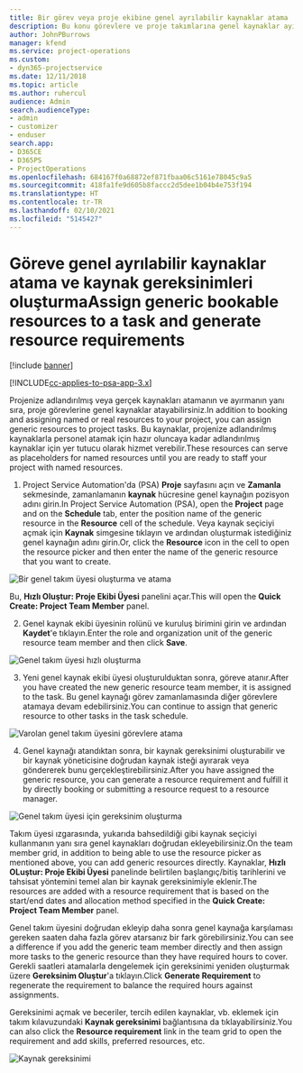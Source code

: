 ```yaml
---
title: Bir görev veya proje ekibine genel ayrılabilir kaynaklar atama
description: Bu konu görevlere ve proje takımlarına genel kaynaklar ayırma hakkında bilgi sağlar.
author: JohnPBurrows
manager: kfend
ms.service: project-operations
ms.custom:
- dyn365-projectservice
ms.date: 12/11/2018
ms.topic: article
ms.author: ruhercul
audience: Admin
search.audienceType:
- admin
- customizer
- enduser
search.app:
- D365CE
- D365PS
- ProjectOperations
ms.openlocfilehash: 684167f0a68872ef871fbaa06c5161e78045c9a5
ms.sourcegitcommit: 418fa1fe9d605b8faccc2d5dee1b04b4e753f194
ms.translationtype: HT
ms.contentlocale: tr-TR
ms.lasthandoff: 02/10/2021
ms.locfileid: "5145427"
---
```

# <a name="assign-generic-bookable-resources-to-a-task-and-generate-resource-requirements"></a><span data-ttu-id="28e04-103">Göreve genel ayrılabilir kaynaklar atama ve kaynak gereksinimleri oluşturma</span><span class="sxs-lookup"><span data-stu-id="28e04-103">Assign generic bookable resources to a task and generate resource requirements</span></span> 

[!include [banner](../includes/psa-now-project-operations.md)]

[!INCLUDE[cc-applies-to-psa-app-3.x](../includes/cc-applies-to-psa-app-3x.md)]

<span data-ttu-id="28e04-104">Projenize adlandırılmış veya gerçek kaynakları atamanın ve ayırmanın yanı sıra, proje görevlerine genel kaynaklar atayabilirsiniz.</span><span class="sxs-lookup"><span data-stu-id="28e04-104">In addition to booking and assigning named or real resources to your project, you can assign generic resources to project tasks.</span></span> <span data-ttu-id="28e04-105">Bu kaynaklar, projenize adlandırılmış kaynaklarla personel atamak için hazır oluncaya kadar adlandırılmış kaynaklar için yer tutucu olarak hizmet verebilir.</span><span class="sxs-lookup"><span data-stu-id="28e04-105">These resources can serve as placeholders for named resources until you are ready to staff your project with named resources.</span></span> 

1. <span data-ttu-id="28e04-106">Project Service Automation'da (PSA) **Proje** sayfasını açın ve **Zamanla** sekmesinde, zamanlamanın **kaynak** hücresine genel kaynağın pozisyon adını girin.</span><span class="sxs-lookup"><span data-stu-id="28e04-106">In Project Service Automation (PSA), open the **Project** page and on the **Schedule** tab, enter the position name of the generic resource in the **Resource** cell of the schedule.</span></span> <span data-ttu-id="28e04-107">Veya kaynak seçiciyi açmak için **Kaynak** simgesine tıklayın ve ardından oluşturmak istediğiniz genel kaynağın adını girin.</span><span class="sxs-lookup"><span data-stu-id="28e04-107">Or, click the **Resource** icon in the cell to open the resource picker and then enter the name of the generic resource that you want to create.</span></span>

![Bir genel takım üyesi oluşturma ve atama](media/RM-how-to-9.png)

<span data-ttu-id="28e04-109">Bu, **Hızlı Oluştur: Proje Ekibi Üyesi** panelini açar.</span><span class="sxs-lookup"><span data-stu-id="28e04-109">This will open the **Quick Create: Project Team Member** panel.</span></span> 

2. <span data-ttu-id="28e04-110">Genel kaynak ekibi üyesinin rolünü ve kuruluş birimini girin ve ardından **Kaydet**'e tıklayın.</span><span class="sxs-lookup"><span data-stu-id="28e04-110">Enter the role and organization unit of the generic resource team member and then click **Save**.</span></span>

![Genel takım üyesi hızlı oluşturma](media/RM-how-to-10.png)

3. <span data-ttu-id="28e04-112">Yeni genel kaynak ekibi üyesi oluşturulduktan sonra, göreve atanır.</span><span class="sxs-lookup"><span data-stu-id="28e04-112">After you have created the new generic resource team member, it is assigned to the task.</span></span> <span data-ttu-id="28e04-113">Bu genel kaynağı görev zamanlamasında diğer görevlere atamaya devam edebilirsiniz.</span><span class="sxs-lookup"><span data-stu-id="28e04-113">You can continue to assign that generic resource to other tasks in the task schedule.</span></span>

![Varolan genel takım üyesini görevlere atama](media/RM-how-to-11.png)

4. <span data-ttu-id="28e04-115">Genel kaynağı atandıktan sonra, bir kaynak gereksinimi oluşturabilir ve bir kaynak yöneticisine doğrudan kaynak isteği ayırarak veya göndererek bunu gerçekleştirebilirsiniz.</span><span class="sxs-lookup"><span data-stu-id="28e04-115">After you have assigned the generic resource, you can generate a resource requirement and fulfill it by directly booking or submitting a resource request to a resource manager.</span></span>

![Genel takım üyesi için gereksinim oluşturma](media/RM-how-to-12.png)

<span data-ttu-id="28e04-117">Takım üyesi ızgarasında, yukarıda bahsedildiği gibi kaynak seçiciyi kullanmanın yanı sıra genel kaynakları doğrudan ekleyebilirsiniz.</span><span class="sxs-lookup"><span data-stu-id="28e04-117">On the team member grid, in addition to being able to use the resource picker as mentioned above, you can add generic resources directly.</span></span> <span data-ttu-id="28e04-118">Kaynaklar, **Hızlı OLuştur: Proje Ekibi Üyesi** panelinde belirtilen başlangıç/bitiş tarihlerini ve tahsisat yöntemini temel alan bir kaynak gereksinimiyle eklenir.</span><span class="sxs-lookup"><span data-stu-id="28e04-118">The resources are added with a resource requirement that is based on the start/end dates and allocation method specified in the **Quick Create: Project Team Member** panel.</span></span>

<span data-ttu-id="28e04-119">Genel takım üyesini doğrudan ekleyip daha sonra genel kaynağa karşılaması gereken saaten daha fazla görev atarsanız bir fark görebilirsiniz.</span><span class="sxs-lookup"><span data-stu-id="28e04-119">You can see a difference if you add the generic team member directly and then assign more tasks to the generic resource than they have required hours to cover.</span></span> <span data-ttu-id="28e04-120">Gerekli saatleri atamalarla dengelemek için gereksinimi yeniden oluşturmak üzere **Gereksinim Oluştur**'a tıklayın.</span><span class="sxs-lookup"><span data-stu-id="28e04-120">Click **Generate Requirement** to regenerate the requirement to balance the required hours against assignments.</span></span>

<span data-ttu-id="28e04-121">Gereksinimi açmak ve beceriler, tercih edilen kaynaklar, vb. eklemek için takım kılavuzundaki **Kaynak gereksinimi** bağlantısına da tıklayabilirsiniz.</span><span class="sxs-lookup"><span data-stu-id="28e04-121">You can also click the **Resource requirement** link in the team grid to open the requirement and add skills, preferred resources, etc.</span></span>

![Kaynak gereksinimi](media/RM-how-to-13.png)

